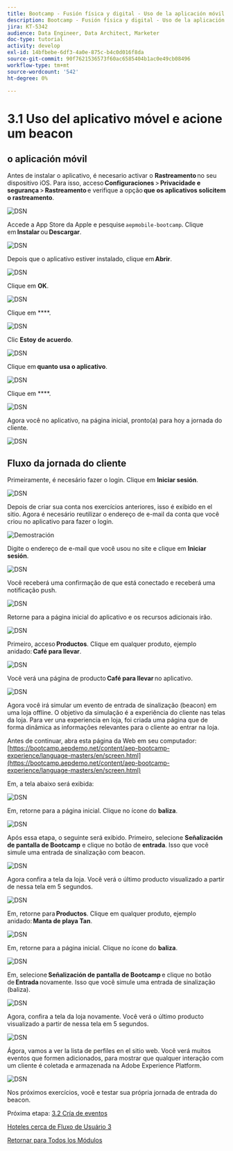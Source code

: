 ```yaml
---
title: Bootcamp - Fusión física y digital - Uso de la aplicación móvil y déclencheur una entrada de señalización - Brasil
description: Bootcamp - Fusión física y digital - Uso de la aplicación móvil y déclencheur una entrada de señalización - Brasil
jira: KT-5342
audience: Data Engineer, Data Architect, Marketer
doc-type: tutorial
activity: develop
exl-id: 14bfbebe-6df3-4a0e-875c-b4c0d016f8da
source-git-commit: 90f7621536573f60ac6585404b1ac0e49cb08496
workflow-type: tm+mt
source-wordcount: '542'
ht-degree: 0%

---
```


# 3.1 Uso del aplicativo móvel e acione um beacon

## o aplicación móvil

Antes de instalar o aplicativo, é necesario activar o **Rastreamento** no seu dispositivo iOS. Para isso, acceso **Configuraciones** > **Privacidade e segurança** > **Rastreamento** e verifique a opção **que os aplicativos solicitem o rastreamento**.

![DSN](./../uc3/images/app4.png)

Accede a App Store da Apple e pesquise `aepmobile-bootcamp`. Clique em **Instalar** ou **Descargar**.

![DSN](./../uc3/images/app1.png)

Depois que o aplicativo estiver instalado, clique em **Abrir**.

![DSN](./../uc3/images/app2.png)

Clique em **OK**.

![DSN](./../uc3/images/app9.png)

Clique em ****.

![DSN](./../uc3/images/app3.png)

Clic **Estoy de acuerdo**.

![DSN](./../uc3/images/app7.png)

Clique em **quanto usa o aplicativo**.

![DSN](./../uc3/images/app8.png)

Clique em ****.

![DSN](./../uc3/images/app5.png)

Agora você no aplicativo, na página inicial, pronto(a) para hoy a jornada do cliente.

![DSN](./../uc3/images/app12.png)

## Fluxo da jornada do cliente

Primeiramente, é necesário fazer o login. Clique em **Iniciar sesión**.

![DSN](./images/app13.png)

Depois de criar sua conta nos exercícios anteriores, isso é exibido en el sitio. Agora é necesário reutilizar o endereço de e-mail da conta que você criou no aplicativo para fazer o login.

![Demostración](./images/pv1.png)

Digite o endereço de e-mail que você usou no site e clique em **Iniciar sesión**.

![DSN](./images/app14.png)

Você receberá uma confirmação de que está conectado e receberá uma notificação push.

![DSN](./images/app15.png)

Retorne para a página inicial do aplicativo e os recursos adicionais irão.

![DSN](./images/app17.png)

Primeiro, acceso **Productos**. Clique em qualquer produto, ejemplo anidado: **Café para llevar**.

![DSN](./images/app19.png)

Você verá una página de producto **Café para llevar** no aplicativo.

![DSN](./images/app20.png)

Agora você irá simular um evento de entrada de sinalização (beacon) em uma loja offline. O objetivo da simulação é a experiência do cliente nas telas da loja. Para ver una experiencia en loja, foi criada uma página que de forma dinâmica as informações relevantes para o cliente ao entrar na loja.

Antes de continuar, abra esta página da Web em seu computador: [https://bootcamp.aepdemo.net/content/aep-bootcamp-experience/language-masters/en/screen.html](https://bootcamp.aepdemo.net/content/aep-bootcamp-experience/language-masters/en/screen.html)

Em, a tela abaixo será exibida:

![DSN](./images/screen1.png)

Em, retorne para a página inicial. Clique no ícone do **baliza**.

![DSN](./images/app23.png)

Após essa etapa, o seguinte será exibido. Primeiro, selecione **Señalización de pantalla de Bootcamp** e clique no botão de **entrada**. Isso que você simule uma entrada de sinalização com beacon.

![DSN](./images/app21.png)

Agora confira a tela da loja. Você verá o último producto visualizado a partir de nessa tela em 5 segundos.

![DSN](./images/screen2.png)

Em, retorne para **Productos**. Clique em qualquer produto, ejemplo anidado: **Manta de playa Tan**.

![DSN](./images/app22.png)

Em, retorne para a página inicial. Clique no ícone do **baliza**.

![DSN](./images/app23.png)

Em, selecione **Señalización de pantalla de Bootcamp** e clique no botão de **Entrada** novamente. Isso que você simule uma entrada de sinalização (baliza).

![DSN](./images/app21.png)

Agora, confira a tela da loja novamente. Você verá o último producto visualizado a partir de nessa tela em 5 segundos.

![DSN](./images/screen3.png)

Ágora, vamos a ver la lista de perfiles en el sitio web. Você verá muitos eventos que formen adicionados, para mostrar que qualquer interação com um cliente é coletada e armazenada na Adobe Experience Platform.

![DSN](./images/screen4.png)

Nos próximos exercícios, você e testar sua própria jornada de entrada do beacon.

Próxima etapa: [3.2 Cría de eventos](./ex2.md)

[Hoteles cerca de Fluxo de Usuário 3](./uc3.md)

[Retornar para Todos los Módulos](../../overview.md)
